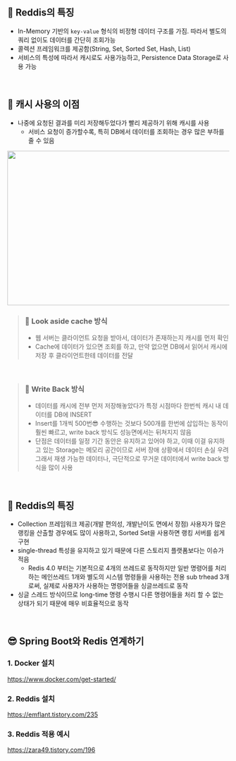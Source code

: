 ## 🔎 Reddis의 특징 <br>
- In-Memory 기반의 `key-value` 형식의 비정형 데이터 구조를 가짐. 따라서 별도의 쿼리 없이도 데이터를 간단히 조회가능 <br>
- 콜렉션 프레임워크를 제공함(String, Set, Sorted Set, Hash, List) <br>
- 서비스의 특성에 따라서 캐시로도 사용가능하고, Persistence Data Storage로 사용 가능 <br>
<br>

## 🔎 캐시 사용의 이점 <br>
- 나중에 요청된 결과를 미리 저장해두었다가 빨리 제공하기 위해 캐시를 사용
  - 서비스 요청이 증가할수록, 특히 DB에서 데이터를 조회하는 경우 많은 부하를 줄 수 있음

<img src="https://user-images.githubusercontent.com/101084642/178697388-f21dc8f1-dfcc-4aa3-bd29-a5f82d75ab8b.png" width="600" height="350"/>

<br>

>### 📌 Look aside cache 방식<br>
>- 웹 서버는 클라이언트 요청을 받아서, 데이터가 존재하는지 캐시를 먼저 확인<br>
>- Cache에 데이터가 있으면 조회를 하고, 만약 없으면 DB에서 읽어서 캐시에 저장 후 클라이언트한테 데이터를 전달<br>

<br>

>### 📌 Write Back 방식<br>
>-  데이터를 캐시에 전부 먼저 저장해놓았다가 특정 시점마다 한번씩 캐시 내 데이터를 DB에 INSERT<br>
>- Insert를 1개씩 500번😎 수행하는 것보다 500개를 한번에 삽입하는 동작이 훨씬 빠르고, write back 방식도 성능면에서는 뒤쳐지지 않음<br>
>- 단점은 데이터를 일정 기간 동안은 유지하고 있어야 하고, 이때 이걸 유지하고 있는 Storage는 메모리 공간이므로 서버 장애 상황에서 데이터 손실 우려<br> 
>  그래서 재생 가능한 데이터나, 극단적으로 무거운 데이터에서 write back 방식을 많이 사용<br>

<br>

## 🔎 Reddis의 특징 <br>
- Collection 프레임워크 제공(개발 편의성, 개발난이도 면에서 장점) 사용자가 많은 랭킹을 산출할 경우에도 많이 사용하고, Sorted Set을 사용하면 랭킹 서버를 쉽게 구현
- single-thread 특성을 유지하고 있기 때문에 다른 스토리지 플랫폼보다는 이슈가 적음
   * Redis 4.0 부터는 기본적으로 4개의 쓰레드로 동작하지만 일반 명령어를 처리하는 메인쓰레드 1개와 별도의 시스템 명령들을 사용하는 전용 sub trhead 3개 로써,
     실제로 사용자가 사용하는 명령어들을 싱글쓰레드로 동작
- 싱글 스레드 방식이므로 long-time 명령 수행시 다른 명령어들을 처리 할 수 없는 상태가 되기 때문에 매우 비효율적으로 동작

<br>


##  😎 Spring Boot와 Redis 연계하기 <br>

### 1. Docker 설치<br>
https://www.docker.com/get-started/ <br>

### 2. Reddis 설치<br>
https://emflant.tistory.com/235 <br>


### 3. Reddis 적용 예시 <br>
https://zara49.tistory.com/196





